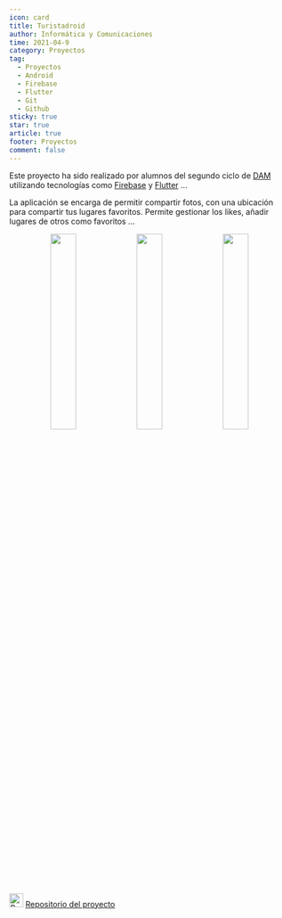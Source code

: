 ```yaml
---
icon: card
title: Turistadroid
author: Informática y Comunicaciones
time: 2021-04-9
category: Proyectos
tag:
  - Proyectos
  - Android
  - Firebase
  - Flutter
  - Git
  - Github
sticky: true
star: true
article: true
footer: Proyectos
comment: false
---
```


Este proyecto ha sido realizado por alumnos del segundo ciclo de [DAM](/fp_reglada/dam/) utilizando tecnologías como [Firebase](https://firebase.google.com/) y [Flutter](https://flutter.dev/) ...

La aplicación se encarga de permitir compartir fotos, con una ubicación para compartir tus lugares favoritos. Permite gestionar los likes, añadir lugares de otros como favoritos ...

<p style="text-align:center;">
  <img src="/assets/img/proyectos/turistdroid_3.png" width="30%"/>
  <img src="/assets/img/proyectos/turistdroid_2.png" width="30%"/>
  <img src="/assets/img/proyectos/turistdroid.png" width="30%"/>
</p>

<img alt="Repositorio" src="/assets/icon/github-logo.png" width="25px"/> [ Repositorio del proyecto](https://github.com/CIFP-Virgen-de-Gracia/TuristaDroid)
<!-- more -->